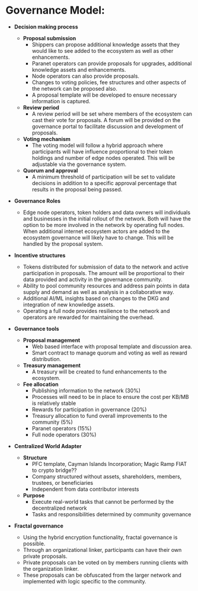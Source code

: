 # Governance Model:

- **Decision making process**
  - **Proposal submission**
    - Shippers can propose additional knowledge assets that they would like to see added to the ecosystem as well as other enhancements.
    - Paranet operators can provide proposals for upgrades, additional knowledge assets and enhancements.
    - Node operators can also provide proposals.
    - Changes to voting policies, fee structures and other aspects of the network can be proposed also.
    - A proposal template will be developed to ensure necessary information is captured.
  - **Review period**
    - A review period will be set where members of the ecosystem can cast their vote for proposals. A forum will be provided on the governance portal to facilitate discussion and development of proposals.
  - **Voting mechanism**
    - The voting model will follow a hybrid approach where participants will have influence proportional to their token holdings and number of edge nodes operated. This will be adjustable via the governance system.
  - **Quorum and approval**
    - A minimum threshold of participation will be set to validate decisions in addition to a specific approval percentage that results in the proposal being passed.

- **Governance Roles**
  - Edge node operators, token holders and data owners will individuals and businesses in the initial rollout of the network. Both will have the option to be more involved in the network by operating full nodes. When additional internet ecosystem actors are added to the ecosystem governance will likely have to change. This will be handled by the proposal system.

- **Incentive structures**
  - Tokens distributed for submission of data to the network and active participation in proposals. The amount will be proportional to their data provided and activity in the governance community.
  - Ability to pool community resources and address pain points in data supply and demand as well as analysis in a collaborative way.
  - Additional AI/ML insights based on changes to the DKG and integration of new knowledge assets.
  - Operating a full node provides resilience to the network and operators are rewarded for maintaining the overhead.

- **Governance tools**
  - **Proposal management**
    - Web based interface with proposal template and discussion area.
    - Smart contract to manage quorum and voting as well as reward distribution.
  - **Treasury management**
    - A treasury will be created to fund enhancements to the ecosystem.
  - **Fee allocation**
    - Publishing information to the network (30%)
    - Processes will need to be in place to ensure the cost per KB/MB is relatively stable
    - Rewards for participation in governance (20%) 
    - Treasury allocation to fund overall improvements to the community (5%)
    - Paranet operators (15%)
    - Full node operators (30%)


- **Centralized World Adapter**
  - **Structure**
    - PFC template, Cayman Islands Incorporation; Magic Ramp FIAT to crypto bridge??
    - Company structured without assets, shareholders, members, trustees, or beneficiaries
    - Independent from data contributor interests
  - **Purpose**
    - Execute real-world tasks that cannot be performed by the decentralized network
    - Tasks and responsibilities determined by community governance

- **Fractal governance**
  - Using the hybrid encryption functionality, fractal governance is possible.
  - Through an organizational linker, participants can have their own private proposals.
  - Private proposals can be voted on by members running clients with the organization linker.
  - These proposals can be obfuscated from the larger network and implemented with logic specific to the community.

